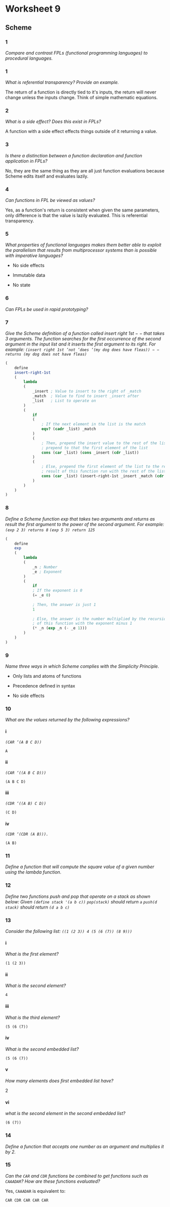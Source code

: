 # Worksheet 9

## Scheme

### 1

*Compare and contrast FPLs (functional programming languages) to procedural
languages.*

<!-- TODO -->

### 1

*What is referential transparency? Provide an example.*

The return of a function is directly tied to it's inputs, the return will never
change unless the inputs change. Think of simple mathematic equations.

### 2

*What is a side effect? Does this exist in FPLs?*

A function with a side effect effects things outside of it returning a value.

### 3

*Is there a distinction between a function declaration and function application in
FPLs?*

No, they are the same thing as they are all just function evaluations because
Scheme edits itself and evaluates lazily.

### 4

*Can functions in FPL be viewed as values?*

Yes, as a function's return is consistent when given the same parameters, only
difference is that the value is lazily evaluated. This is referential
transparency.

### 5

*What properties of functional languages makes them better able to exploit the
parallelism that results from multiprocessor systems than is possible with
imperative languages?*

* No side effects

* Immutable data

* No state

### 6

*Can FPLs be used in rapid prototyping?*

<!-- TODO -->

### 7

*Give the Scheme definition of a function called insert right 1st − − that takes 3
arguments. The function searches for the first occurrence of the second
argument in the input list and it inserts the first argument to its right. For
example:
`(insert right 1st ’not ’does ’(my dog does have fleas)) − −
returns (my dog does not have fleas)`*

```scm
(
    define
    insert-right-1st
    (
        lambda
        (
            _insert ; Value to insert to the right of _match
            _match  ; Value to find to insert _insert after
            _list   ; List to operate on
        )
        (
            if
            (
                ; If the next element in the list is the match
                eqv? (cadr _list) _match
            )
            (
                ; Then, prepend the insert value to the rest of the list and
                ; prepend to that the first element of the list
                cons (car _list) (cons _insert (cdr _list))
            )
            (
                ; Else, prepend the first element of the list to the recursive
                ; result of this function run with the rest of the list
                cons (car _list) (insert-right-1st _insert _match (cdr _list))
            )
        )
    )
)
```

### 8

*Define a Scheme function exp that takes two arguments and returns as result
the first argument to the power of the second argument. For example:
`(exp 2 3) returns 8`
`(exp 5 3) return 125`*

```scm
(
    define
    exp
    (
        lambda
        (
            _n ; Number
            _e ; Exponent
        )
        (
            if
            ; If the exponent is 0
            (= _e 0)
            
            ; Then, the answer is just 1
            1
            
            ; Else, the answer is the number multiplied by the recursion
            ; of this function with the exponent minus 1
            (* _n (exp _n (- _e 1)))
        )
    )
)
```

### 9

*Name three ways in which Scheme complies with the Simplicity Principle.*

* Only lists and atoms of functions

* Precedence defined in syntax

* No side effects

### 10

*What are the values returned by the following expressions?*

#### i

*`(CAR ‘(A B C D))`*

`A`

#### ii

*`(CAR ‘((A B C D)))`*

`(A B C D)`

#### iii

*`(CDR ‘((A B) C D))`*

`(C D)`

#### iv

*`(CDR ‘(CDR (A B))).`*

`(A B)`

### 11

*Define a function that will compute the square value of a given
number using the lambda function.*

<!-- TODO -->

### 12

*Define two functions push and pop that operate on a stack as shown below:
Given `(define stack '(a b c))`
`pop(stack)` should return `a`
`push(d stack)` should return `(d a b c)`*

<!-- TODO -->

### 13

*Consider the following list:
`((1 (2 3)) 4 (5 (6 (7)) (8 9)))`*

#### i

*What is the first element?*

`(1 (2 3))`

#### ii

*What is the second element?*

`4`

#### iii

*What is the third element?*

`(5 (6 (7))`

#### iv

*What is the second embedded list?*

`(5 (6 (7))`

#### v

*How many elements does first embedded list have?*

2

#### vi

*what is the second element in the second embedded list?*

`(6 (7))`

### 14

*Define a function that accepts one number as an argument and multiplies it by 2.*

<!-- TODO -->

### 15

*Can the `CAR` and `CDR` functions be combined to get functions such as `CAAADAR`?
How are these functions evaluated?*

Yes, `CAAADAR` is equivalent to:

```scheme
CAR CDR CAR CAR CAR
```

